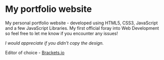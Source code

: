 My portfolio website
=======================

My personal portfolio website - developed using HTML5, CSS3, JavaScript and a few JavaScript Libraries.
My first official foray into Web Development so feel free to let me know if you encounter any issues! 

*I would appreciate if you didn't copy the design.*


Editor of choice - [Brackets.io](http://brackets.io)
